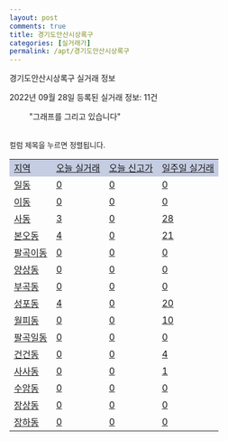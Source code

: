 ```yaml
---
layout: post
comments: true
title: 경기도안산시상록구
categories: [실거래가]
permalink: /apt/경기도안산시상록구
---
```


경기도안산시상록구 실거래 정보

2022년 09월 28일 등록된 실거래 정보: 11건

<!--<script async src="https://pagead2.googlesyndication.com/pagead/js/adsbygoogle.js?client=ca-pub-3485438051770037"
 crossorigin="anonymous"></script>-->

<script type="text/javascript">
  google.charts.load('current', {'packages':['corechart']});
  google.charts.setOnLoadCallback(drawChart);

  function drawChart() {
    var data = google.visualization.arrayToDataTable([['거래일', '매매', '전월세', '전매'], ['21-01', 10, 1, 0], ['21-02', 0, 1, 0], ['21-03', 0, 2, 0], ['21-04', 0, 1, 0], ['21-05', 0, 1, 0], ['21-06', 0, 1, 0], ['21-07', 0, 25, 0], ['21-08', 119, 84, 0], ['21-09', 27, 27, 0], ['21-10', 138, 180, 0], ['21-11', 76, 150, 0], ['21-12', 77, 151, 0], ['22-01', 37, 206, 0], ['22-02', 94, 271, 1], ['22-03', 110, 299, 1], ['22-04', 101, 314, 0], ['22-05', 70, 260, 0], ['22-06', 52, 291, 0], ['22-07', 44, 271, 0], ['22-08', 36, 225, 0], ['22-09', 13, 158, 0]]);

    var options = {
      title: '최근 1년간 유형별 거래량 추이',
      legend: { position: 'bottom' }
    };

    setTimeout(function() {
        var chart = new google.visualization.LineChart(document.getElementById('columnchart_material'));
        chart.draw(data, (options));
        document.getElementById('loading').style.display = 'none';
        var dayLabel = (new Date()).getDay();
        if (dayLabel < 2) {
            sorttable.innerSortFunction.apply(document.getElementById('week'), []);
            sorttable.innerSortFunction.apply(document.getElementById('week'), []);        
        }
        else {
            sorttable.innerSortFunction.apply(document.getElementById('today'), []);
            sorttable.innerSortFunction.apply(document.getElementById('today'), []);
        }
    }, 200);

  }
</script>

<div id="loading" style="z-index:20; display: block; margin-left: 35px">"그래프를 그리고 있습니다"</div>
<div id="columnchart_material" style="width: 95%; margin-left: -35px; display: block"></div>
<!--<div style="width: 95%; margin-left: -35px; display: block">
      <script async src="https://pagead2.googlesyndication.com/pagead/js/adsbygoogle.js?client=ca-pub-3485438051770037"
          crossorigin="anonymous"></script>
      <ins class="adsbygoogle"
          style="display:block"
          data-ad-format="fluid"
          data-ad-layout-key="-fb+5w+4e-db+86"
          data-ad-client="ca-pub-3485438051770037"
          data-ad-slot="1827090281"></ins>
      <script>
          (adsbygoogle = window.adsbygoogle || []).push({});
      </script>
</div>-->
<br>

<font size='small' style='font-size: small;'>컬럼 제목을 누르면 정렬됩니다.</font>
<table class="sortable">
  <tr style='background-color: rgba(114, 132, 186,0.4);'>
    <td id="region"><a href="#">지역</a></td>
    <td id="today"><a href="#">오늘 실거래</a></td>
    <td id="today_new"><a href="#">오늘 신고가</a></td>
    <td id="week"><a href="#">일주일 실거래</a></td>
  </tr>

  
  <tr class="item">
    <td><a href="경기도안산시상록구일동">일동</a></td>
    <td><a href="경기도안산시상록구일동">0</a></td>
    <td><a href="경기도안산시상록구일동">0</a></td>
    <td><a href="경기도안산시상록구일동">0</a></td>
  </tr>
    

  <tr class="item">
    <td><a href="경기도안산시상록구이동">이동</a></td>
    <td><a href="경기도안산시상록구이동">0</a></td>
    <td><a href="경기도안산시상록구이동">0</a></td>
    <td><a href="경기도안산시상록구이동">0</a></td>
  </tr>
    

  <tr class="item">
    <td><a href="경기도안산시상록구사동">사동</a></td>
    <td><a href="경기도안산시상록구사동">3</a></td>
    <td><a href="경기도안산시상록구사동">0</a></td>
    <td><a href="경기도안산시상록구사동">28</a></td>
  </tr>
    

  <tr class="item">
    <td><a href="경기도안산시상록구본오동">본오동</a></td>
    <td><a href="경기도안산시상록구본오동">4</a></td>
    <td><a href="경기도안산시상록구본오동">0</a></td>
    <td><a href="경기도안산시상록구본오동">21</a></td>
  </tr>
    

  <tr class="item">
    <td><a href="경기도안산시상록구팔곡이동">팔곡이동</a></td>
    <td><a href="경기도안산시상록구팔곡이동">0</a></td>
    <td><a href="경기도안산시상록구팔곡이동">0</a></td>
    <td><a href="경기도안산시상록구팔곡이동">0</a></td>
  </tr>
    

  <tr class="item">
    <td><a href="경기도안산시상록구양상동">양상동</a></td>
    <td><a href="경기도안산시상록구양상동">0</a></td>
    <td><a href="경기도안산시상록구양상동">0</a></td>
    <td><a href="경기도안산시상록구양상동">0</a></td>
  </tr>
    

  <tr class="item">
    <td><a href="경기도안산시상록구부곡동">부곡동</a></td>
    <td><a href="경기도안산시상록구부곡동">0</a></td>
    <td><a href="경기도안산시상록구부곡동">0</a></td>
    <td><a href="경기도안산시상록구부곡동">0</a></td>
  </tr>
    

  <tr class="item">
    <td><a href="경기도안산시상록구성포동">성포동</a></td>
    <td><a href="경기도안산시상록구성포동">4</a></td>
    <td><a href="경기도안산시상록구성포동">0</a></td>
    <td><a href="경기도안산시상록구성포동">20</a></td>
  </tr>
    

  <tr class="item">
    <td><a href="경기도안산시상록구월피동">월피동</a></td>
    <td><a href="경기도안산시상록구월피동">0</a></td>
    <td><a href="경기도안산시상록구월피동">0</a></td>
    <td><a href="경기도안산시상록구월피동">10</a></td>
  </tr>
    

  <tr class="item">
    <td><a href="경기도안산시상록구팔곡일동">팔곡일동</a></td>
    <td><a href="경기도안산시상록구팔곡일동">0</a></td>
    <td><a href="경기도안산시상록구팔곡일동">0</a></td>
    <td><a href="경기도안산시상록구팔곡일동">0</a></td>
  </tr>
    

  <tr class="item">
    <td><a href="경기도안산시상록구건건동">건건동</a></td>
    <td><a href="경기도안산시상록구건건동">0</a></td>
    <td><a href="경기도안산시상록구건건동">0</a></td>
    <td><a href="경기도안산시상록구건건동">4</a></td>
  </tr>
    

  <tr class="item">
    <td><a href="경기도안산시상록구사사동">사사동</a></td>
    <td><a href="경기도안산시상록구사사동">0</a></td>
    <td><a href="경기도안산시상록구사사동">0</a></td>
    <td><a href="경기도안산시상록구사사동">1</a></td>
  </tr>
    

  <tr class="item">
    <td><a href="경기도안산시상록구수암동">수암동</a></td>
    <td><a href="경기도안산시상록구수암동">0</a></td>
    <td><a href="경기도안산시상록구수암동">0</a></td>
    <td><a href="경기도안산시상록구수암동">0</a></td>
  </tr>
    

  <tr class="item">
    <td><a href="경기도안산시상록구장상동">장상동</a></td>
    <td><a href="경기도안산시상록구장상동">0</a></td>
    <td><a href="경기도안산시상록구장상동">0</a></td>
    <td><a href="경기도안산시상록구장상동">0</a></td>
  </tr>
    

  <tr class="item">
    <td><a href="경기도안산시상록구장하동">장하동</a></td>
    <td><a href="경기도안산시상록구장하동">0</a></td>
    <td><a href="경기도안산시상록구장하동">0</a></td>
    <td><a href="경기도안산시상록구장하동">0</a></td>
  </tr>
    


</table>


    